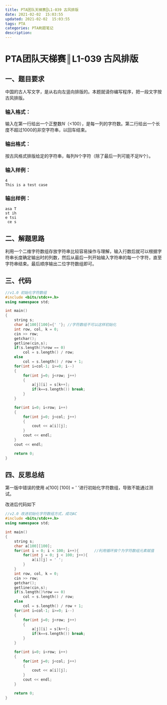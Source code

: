 ```yaml
---
title: PTA团队天梯赛║L1-039 古风排版
date: 2021-02-02  15:03:55
updated: 2021-02-02  15:03:55
tags: PTA
categories: PTA刷题笔记
description:
---
```


# PTA团队天梯赛║L1-039 **古风排版**

## 一、题目要求

中国的古人写文字，是从右向左竖向排版的。本题就请你编写程序，把一段文字按古风排版。

### 输入格式：

输入在第一行给出一个正整数*N*（<100），是每一列的字符数。第二行给出一个长度不超过1000的非空字符串，以回车结束。

### 输出格式：

按古风格式排版给定的字符串，每列*N*个字符（除了最后一列可能不足*N*个）。

### 输入样例：

```in
4
This is a test case
```

### 输出样例：

```out
asa T
st ih
e tsi
 ce s
```

## 二、解题思路

利用一个二维字符数组存放字符串比较容易操作与理解，输入行数后就可以根据字符串长度确定输出时的列数，然后从最后一列开始输入字符串的每一个字符，直至字符串结束。最后顺序输出二位字符数组即可。

## 三、代码

```cpp
//v1.0 初始化字符数组
#include <bits/stdc++.h>
using namespace std;

int main()
{
    string s;
    char a[100][100]={' '};	//字符数组不可以这样初始化
    int row, col, k = 0;
    cin >> row;
    getchar();
    getline(cin,s);
    if(s.length()%row == 0)
        col = s.length() / row;
    else
        col = s.length() / row + 1;
    for(int i=col-1; i>=0; i--)
    {
        for(int j=0; j<row; j++)
        {
            a[j][i] = s[k++];
            if(k==s.length()) break;
        }
    }

    for(int i=0; i<row; i++)
    {
        for(int j=0; j<col; j++)
        {
            cout << a[i][j];
        }
        cout << endl;
    }
    cout << endl;

    return 0;
}

```

## 四、反思总结

第一版中错误的使用 a[100] [100] = ' '进行初始化字符数组，导致不能通过测试。

改进后代码如下

```cpp
//v2.0 改进初始化字符数组方式，成功AC
#include <bits/stdc++.h>
using namespace std;

int main()
{
    string s;
    char a[100][100];
    for(int i = 0; i < 100; i++){		//利用循环挨个为字符数组元素赋值
        for(int j = 0; j < 100; j++){
            a[i][j] = ' ';
        }
    }
    int row, col, k = 0;
    cin >> row;
    getchar();
    getline(cin,s);
    if(s.length()%row == 0)
        col = s.length() / row;
    else
        col = s.length() / row + 1;
    for(int i=col-1; i>=0; i--)
    {
        for(int j=0; j<row; j++)
        {
            a[j][i] = s[k++];
            if(k==s.length()) break;
        }
    }

    for(int i=0; i<row; i++)
    {
        for(int j=0; j<col; j++)
        {
            cout << a[i][j];
        }
        cout << endl;
    }

    return 0;
}

```

